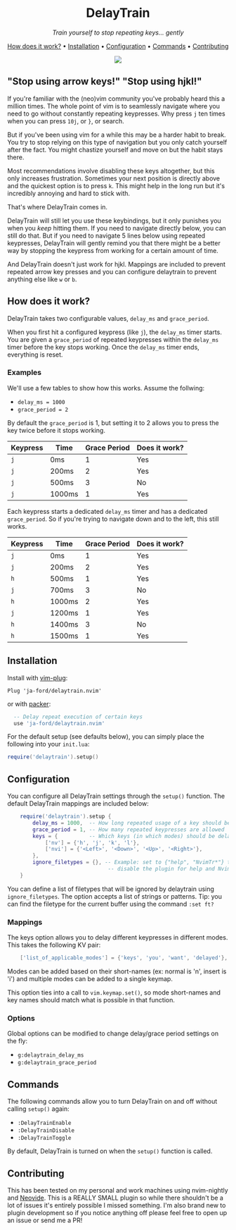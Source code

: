 <div align="center">
<h1>DelayTrain</h1>
<p><i>Train yourself to stop repeating keys... gently</i></p>
  <p>
    <a href="#how-does-it-work">How does it work?</a>
    • <a href="#installation">Installation</a>
    • <a href="#configuration">Configuration</a>
    • <a href="#commands">Commands</a>
    •  <a href="#contributing">Contributing</a>
  </p>

  <img src="https://user-images.githubusercontent.com/114582891/192774339-4dc2c4a1-b527-4288-bf5a-9342a99003b9.gif"></img>
</div>

## "Stop using arrow keys!" "Stop using hjkl!"

If you're familiar with the (neo)vim community you've probably heard this a 
million times. The whole point of vim is to seamlessly navigate where you
need to go without constantly repeating keypresses. Why press `j` ten times 
when you can press `10j`, or `}`, or search.

But if you've been using vim for a while this may be a harder habit to break.
You try to stop relying on this type of navigation but you only catch 
yourself after the fact. You might chastize yourself and move on but the 
habit stays there.

Most recommendations involve disabling these keys altogether, but this only
increases frustration. Sometimes your next position is directly above and
the quickest option is to press `k`. This might help in the long run but 
it's incredibly annoying and hard to stick with.

That's where DelayTrain comes in.

DelayTrain will still let you use these keybindings, but it only punishes
you when you _keep_ hitting them. If you need to navigate directly below,
you can still do that. But if you need to navigate 5 lines below using
repeated keypresses, DelayTrain will gently remind you that there might
be a better way by stopping the keypress from working for a certain 
amount of time.

And DelayTrain doesn't just work for hjkl. Mappings are included to 
prevent repeated arrow key presses and you can configure delaytrain to 
prevent anything else like `w` or `b`.

## How does it work?

DelayTrain takes two configurable values, `delay_ms` and `grace_period`.

When you first hit a configured keypress (like `j`), the `delay_ms` timer
starts. You are given a `grace_period` of repeated keypresses within the
`delay_ms` timer before the key stops working. Once the `delay_ms` timer
ends, everything is reset.

### Examples

We'll use a few tables to show how this works. Assume the follwing:

* `delay_ms = 1000`
* `grace_period = 2`

By default the `grace_period` is 1, but setting it to 2 allows you to
press the key twice before it stops working.

| Keypress   | Time        | Grace Period | Does it work? |
| ---------- | ----------- | ------------ | ------------- |
| `j`        | 0ms         | 1            | Yes           |
| `j`        | 200ms       | 2            | Yes           |
| `j`        | 500ms       | 3            | No            |
| `j`        | 1000ms      | 1            | Yes           |

Each keypress starts a dedicated `delay_ms` timer and has a dedicated 
`grace_period`. So if you're trying to navigate down and to the left,
this still works.

| Keypress   | Time        | Grace Period | Does it work? |
| ---------- | ----------- | ------------ | ------------- |
| `j`        | 0ms         | 1            | Yes           |
| `j`        | 200ms       | 2            | Yes           |
| `h`        | 500ms       | 1            | Yes           |
| `j`        | 700ms       | 3            | No            |
| `h`        | 1000ms      | 2            | Yes           |
| `j`        | 1200ms      | 1            | Yes           |
| `h`        | 1400ms      | 3            | No            |
| `h`        | 1500ms      | 1            | Yes           |


## Installation

Install with [vim-plug](https://github.com/junegunn/vim-plug):

```vim
Plug 'ja-ford/delaytrain.nvim'
```

or with [packer](https://github.com/wbthomason/packer.nvim):

```lua
  -- Delay repeat execution of certain keys
  use 'ja-ford/delaytrain.nvim'
```

For the default setup (see defaults below), you can simply place the following
into your `init.lua`:

```lua
require('delaytrain').setup()
```

## Configuration

You can configure all DelayTrain settings through the `setup()` function. The
default DelayTrain mappings are included below:

```lua
    require('delaytrain').setup {
        delay_ms = 1000,  -- How long repeated usage of a key should be prevented
        grace_period = 1, -- How many repeated keypresses are allowed
        keys = {          -- Which keys (in which modes) should be delayed
            ['nv'] = {'h', 'j', 'k', 'l'},
            ['nvi'] = {'<Left>', '<Down>', '<Up>', '<Right>'},
        },
        ignore_filetypes = {}, -- Example: set to {"help", "NvimTr*"} to
                                -- disable the plugin for help and NvimTree
    }
```

You can define a list of filetypes that will be ignored by delaytrain using
`ignore_filetypes`. The option accepts a list of strings or patterns. 
Tip: you can find the filetype for the current buffer using the command `:set ft?`

### Mappings

The keys option allows you to delay different keypresses in different modes.
This takes the following KV pair:

```lua
    ['list_of_applicable_modes'] = {'keys', 'you', 'want', 'delayed'},
```

Modes can be added based on their short-names (ex: normal is 'n', insert is 
'i') and multiple modes can be added to a single keymap.

This option ties into a call to `vim.keymap.set()`, so mode short-names and
key names should match what is possible in that function.

### Options

Global options can be modified to change delay/grace period settings on the
fly:

* `g:delaytrain_delay_ms`
* `g:delaytrain_grace_period`

## Commands

The following commands allow you to turn DelayTrain on and off without
calling `setup()` again:

* `:DelayTrainEnable`
* `:DelayTrainDisable`
* `:DelayTrainToggle`

By default, DelayTrain is turned on when the `setup()` function is called.

## Contributing

This has been tested on my personal and work machines using nvim-nightly and
[Neovide](https://github.com/neovide/neovide). This is a REALLY SMALL plugin
so while there shouldn't be a lot of issues it's entirely possible I missed
something. I'm also brand new to plugin development so if you notice anything
off please feel free to open up an issue or send me a PR!
